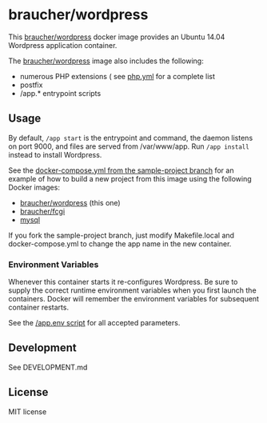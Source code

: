 # braucher/wordpress

This [braucher/wordpress](https://hub.docker.com/r/braucher/wordpress/) docker image provides an Ubuntu 14.04 Wordpress application container.

The [braucher/wordpress](https://hub.docker.com/r/braucher/wordpress/) image also includes the following:

* numerous PHP extensions (
see [php.yml](https://github.com/jwbraucher/docker-wordpress/tree/latest/app/puppet/php.yml)
for a complete list
* postfix
* /app.* entrypoint scripts

## Usage

By default, ```/app start``` is the entrypoint and command, the daemon listens on port 9000, and files are served from /var/www/app.
Run ```/app install``` instead to install Wordpress.

See the
[docker-compose.yml from the sample-project branch](https://github.com/jwbraucher/docker-wordpress/tree/sample-project/docker-compose.yml)
for an example of how to build a new project from this image using the
following Docker images:

* [braucher/wordpress](https://hub.docker.com/r/braucher/wordpress/) (this one)
* [braucher/fcgi](https://hub.docker.com/r/braucher/fcgi/)
* [mysql](https://hub.docker.com/r/_/mysql/)

If you fork the sample-project branch, just modify Makefile.local and docker-compose.yml
to change the app name in the new container.


### Environment Variables

Whenever this container starts it re-configures Wordpress.
Be sure to supply the correct runtime environment variables when
you first launch the containers. Docker will remember the environment
variables for subsequent container restarts.

See the [/app.env script](https://github.com/jwbraucher/docker-wordpress/blob/master/app/app.env)
for all accepted parameters. 

## Development
See DEVELOPMENT.md

## License
MIT license

